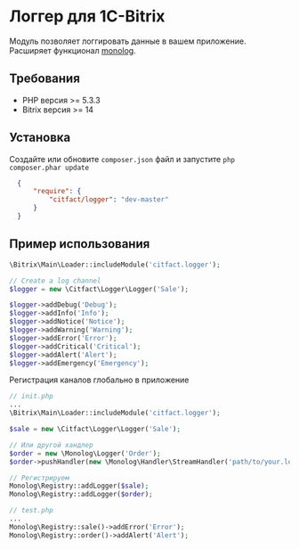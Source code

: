 Логгер для 1C-Bitrix
=========

Модуль позволяет логгировать данные в вашем приложение. Расширяет функционал [monolog](https://github.com/Seldaek/monolog).

## Требования

 - PHP версия >= 5.3.3
 - Bitrix версия >= 14

## Установка

Создайте или обновите ``composer.json`` файл и запустите ``php composer.phar update``
``` json
  {
      "require": {
          "citfact/logger": "dev-master"
      }
  }
```

## Пример использования

``` php
\Bitrix\Main\Loader::includeModule('citfact.logger');

// Create a log channel
$logger = new \Citfact\Logger\Logger('Sale');

$logger->addDebug('Debug');
$logger->addInfo('Info');
$logger->addNotice('Notice');
$logger->addWarning('Warning');
$logger->addError('Error');
$logger->addCritical('Critical');
$logger->addAlert('Alert');
$logger->addEmergency('Emergency');
```

Регистрация каналов глобально в приложение

``` php
// init.php
...
\Bitrix\Main\Loader::includeModule('citfact.logger');

$sale = new \Citfact\Logger\Logger('Sale');

// Или другой хандлер
$order = new \Monolog\Logger('Order');
$order->pushHandler(new \Monolog\Handler\StreamHandler('path/to/your.log', Logger::WARNING));

// Регистрируем
Monolog\Registry::addLogger($sale);
Monolog\Registry::addLogger($order);

// test.php
...
Monolog\Registry::sale()->addError('Error');
Monolog\Registry::order()->addAlert('Alert');
```